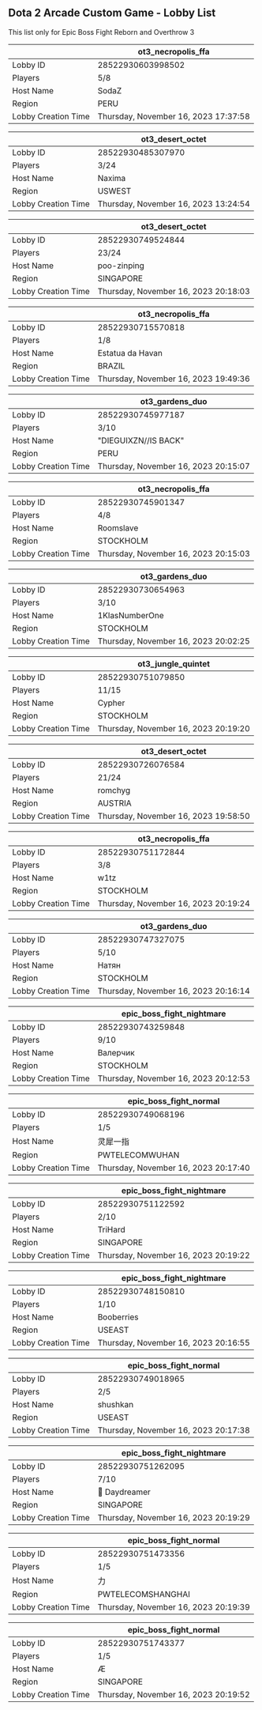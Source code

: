 ## Dota 2 Arcade Custom Game - Lobby List

This list only for Epic Boss Fight Reborn and Overthrow 3

|  | ot3_necropolis_ffa |
| ------ | ------ |
| Lobby ID | 28522930603998502 |
| Players | 5/8 |
| Host Name | SodaZ |
| Region | PERU |
| Lobby Creation Time | Thursday, November 16, 2023 17:37:58 |


|  | ot3_desert_octet |
| ------ | ------ |
| Lobby ID | 28522930485307970 |
| Players | 3/24 |
| Host Name | Naxima |
| Region | USWEST |
| Lobby Creation Time | Thursday, November 16, 2023 13:24:54 |


|  | ot3_desert_octet |
| ------ | ------ |
| Lobby ID | 28522930749524844 |
| Players | 23/24 |
| Host Name | poo-zinping |
| Region | SINGAPORE |
| Lobby Creation Time | Thursday, November 16, 2023 20:18:03 |


|  | ot3_necropolis_ffa |
| ------ | ------ |
| Lobby ID | 28522930715570818 |
| Players | 1/8 |
| Host Name | Estatua da Havan |
| Region | BRAZIL |
| Lobby Creation Time | Thursday, November 16, 2023 19:49:36 |


|  | ot3_gardens_duo |
| ------ | ------ |
| Lobby ID | 28522930745977187 |
| Players | 3/10 |
| Host Name | "DIEGUIXZN//IS BACK" |
| Region | PERU |
| Lobby Creation Time | Thursday, November 16, 2023 20:15:07 |


|  | ot3_necropolis_ffa |
| ------ | ------ |
| Lobby ID | 28522930745901347 |
| Players | 4/8 |
| Host Name | Roomslave |
| Region | STOCKHOLM |
| Lobby Creation Time | Thursday, November 16, 2023 20:15:03 |


|  | ot3_gardens_duo |
| ------ | ------ |
| Lobby ID | 28522930730654963 |
| Players | 3/10 |
| Host Name | 1KlasNumberOne |
| Region | STOCKHOLM |
| Lobby Creation Time | Thursday, November 16, 2023 20:02:25 |


|  | ot3_jungle_quintet |
| ------ | ------ |
| Lobby ID | 28522930751079850 |
| Players | 11/15 |
| Host Name | Cypher |
| Region | STOCKHOLM |
| Lobby Creation Time | Thursday, November 16, 2023 20:19:20 |


|  | ot3_desert_octet |
| ------ | ------ |
| Lobby ID | 28522930726076584 |
| Players | 21/24 |
| Host Name | romchyg |
| Region | AUSTRIA |
| Lobby Creation Time | Thursday, November 16, 2023 19:58:50 |


|  | ot3_necropolis_ffa |
| ------ | ------ |
| Lobby ID | 28522930751172844 |
| Players | 3/8 |
| Host Name | w1tz |
| Region | STOCKHOLM |
| Lobby Creation Time | Thursday, November 16, 2023 20:19:24 |


|  | ot3_gardens_duo |
| ------ | ------ |
| Lobby ID | 28522930747327075 |
| Players | 5/10 |
| Host Name | Натян |
| Region | STOCKHOLM |
| Lobby Creation Time | Thursday, November 16, 2023 20:16:14 |


|  | epic_boss_fight_nightmare |
| ------ | ------ |
| Lobby ID | 28522930743259848 |
| Players | 9/10 |
| Host Name | Валерчик |
| Region | STOCKHOLM |
| Lobby Creation Time | Thursday, November 16, 2023 20:12:53 |


|  | epic_boss_fight_normal |
| ------ | ------ |
| Lobby ID | 28522930749068196 |
| Players | 1/5 |
| Host Name | 灵犀一指 |
| Region | PWTELECOMWUHAN |
| Lobby Creation Time | Thursday, November 16, 2023 20:17:40 |


|  | epic_boss_fight_nightmare |
| ------ | ------ |
| Lobby ID | 28522930751122592 |
| Players | 2/10 |
| Host Name | TriHard |
| Region | SINGAPORE |
| Lobby Creation Time | Thursday, November 16, 2023 20:19:22 |


|  | epic_boss_fight_nightmare |
| ------ | ------ |
| Lobby ID | 28522930748150810 |
| Players | 1/10 |
| Host Name | Booberries |
| Region | USEAST |
| Lobby Creation Time | Thursday, November 16, 2023 20:16:55 |


|  | epic_boss_fight_normal |
| ------ | ------ |
| Lobby ID | 28522930749018965 |
| Players | 2/5 |
| Host Name | shushkan |
| Region | USEAST |
| Lobby Creation Time | Thursday, November 16, 2023 20:17:38 |


|  | epic_boss_fight_nightmare |
| ------ | ------ |
| Lobby ID | 28522930751262095 |
| Players | 7/10 |
| Host Name |  Daydreamer |
| Region | SINGAPORE |
| Lobby Creation Time | Thursday, November 16, 2023 20:19:29 |


|  | epic_boss_fight_normal |
| ------ | ------ |
| Lobby ID | 28522930751473356 |
| Players | 1/5 |
| Host Name | 力 |
| Region | PWTELECOMSHANGHAI |
| Lobby Creation Time | Thursday, November 16, 2023 20:19:39 |


|  | epic_boss_fight_normal |
| ------ | ------ |
| Lobby ID | 28522930751743377 |
| Players | 1/5 |
| Host Name | Æ |
| Region | SINGAPORE |
| Lobby Creation Time | Thursday, November 16, 2023 20:19:52 |


